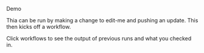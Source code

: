 Demo

Thia can be run by making a change to edit-me and pushing an update. This then kicks off a workflow.

Click workflows to see the output of previous runs and what you checked in.
